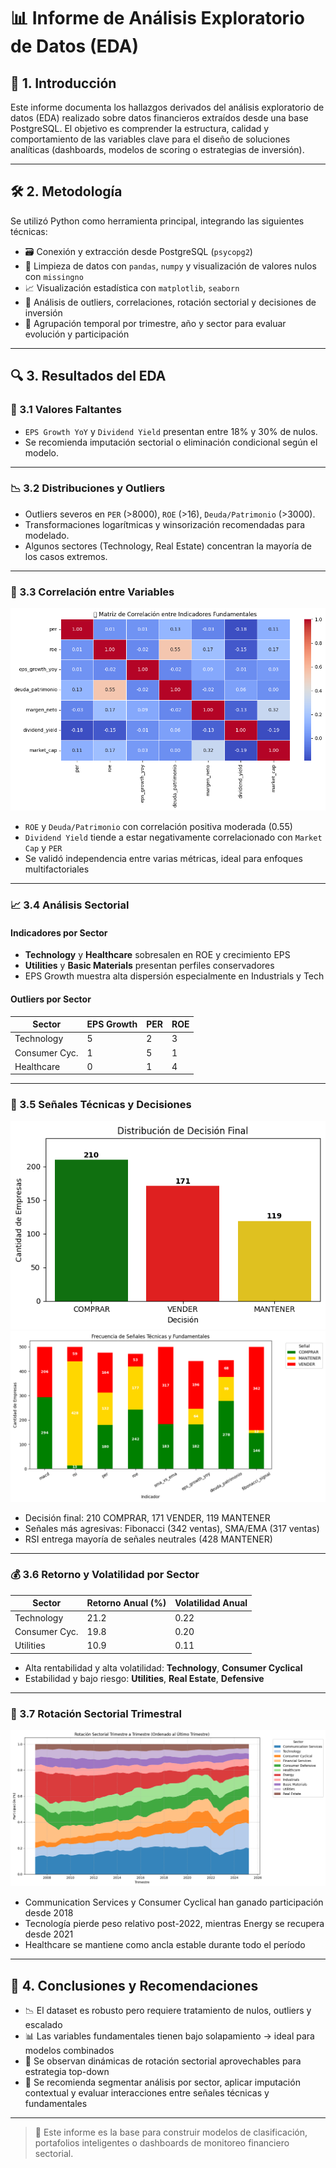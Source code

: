 # 📊 Informe de Análisis Exploratorio de Datos (EDA)

## 🧭 1. Introducción

Este informe documenta los hallazgos derivados del análisis exploratorio de datos (EDA) realizado sobre datos financieros extraídos desde una base PostgreSQL. El objetivo es comprender la estructura, calidad y comportamiento de las variables clave para el diseño de soluciones analíticas (dashboards, modelos de scoring o estrategias de inversión).

---

## 🛠️ 2. Metodología

Se utilizó Python como herramienta principal, integrando las siguientes técnicas:

- 🗃️ Conexión y extracción desde PostgreSQL (`psycopg2`)
- 🧹 Limpieza de datos con `pandas`, `numpy` y visualización de valores nulos con `missingno`
- 📈 Visualización estadística con `matplotlib`, `seaborn`
- 🔎 Análisis de outliers, correlaciones, rotación sectorial y decisiones de inversión
- 📆 Agrupación temporal por trimestre, año y sector para evaluar evolución y participación

---

## 🔍 3. Resultados del EDA

### 🚫 3.1 Valores Faltantes

- `EPS Growth YoY` y `Dividend Yield` presentan entre 18% y 30% de nulos.
- Se recomienda imputación sectorial o eliminación condicional según el modelo.

---

### 📉 3.2 Distribuciones y Outliers

- Outliers severos en `PER` (>8000), `ROE` (>16), `Deuda/Patrimonio` (>3000).
- Transformaciones logarítmicas y winsorización recomendadas para modelado.
- Algunos sectores (Technology, Real Estate) concentran la mayoría de los casos extremos.

---

### 🔗 3.3 Correlación entre Variables

![alt text](image-1.png)

- `ROE` y `Deuda/Patrimonio` con correlación positiva moderada (0.55)
- `Dividend Yield` tiende a estar negativamente correlacionado con `Market Cap` y `PER`
- Se validó independencia entre varias métricas, ideal para enfoques multifactoriales

---

### 📈 3.4 Análisis Sectorial

#### Indicadores por Sector
- **Technology** y **Healthcare** sobresalen en ROE y crecimiento EPS
- **Utilities** y **Basic Materials** presentan perfiles conservadores
- EPS Growth muestra alta dispersión especialmente en Industrials y Tech

#### Outliers por Sector

| Sector         | EPS Growth | PER | ROE |
|----------------|------------|-----|-----|
| Technology     | 5          | 2   | 3   |
| Consumer Cyc.  | 1          | 5   | 1   |
| Healthcare     | 0          | 1   | 4   |

---

### 🧠 3.5 Señales Técnicas y Decisiones

![alt text](image-3.png)
![alt text](image-4.png)

- Decisión final: 210 COMPRAR, 171 VENDER, 119 MANTENER
- Señales más agresivas: Fibonacci (342 ventas), SMA/EMA (317 ventas)
- RSI entrega mayoría de señales neutrales (428 MANTENER)

---

### 💰 3.6 Retorno y Volatilidad por Sector

| Sector         | Retorno Anual (%) | Volatilidad Anual |
|----------------|-------------------|--------------------|
| Technology     | 21.2              | 0.22               |
| Consumer Cyc.  | 19.8              | 0.20               |
| Utilities      | 10.9              | 0.11               |

- Alta rentabilidad y alta volatilidad: **Technology**, **Consumer Cyclical**
- Estabilidad y bajo riesgo: **Utilities**, **Real Estate**, **Defensive**

---

### 🔄 3.7 Rotación Sectorial Trimestral

![alt text](image-5.png)

- Communication Services y Consumer Cyclical han ganado participación desde 2018
- Tecnología pierde peso relativo post-2022, mientras Energy se recupera desde 2021
- Healthcare se mantiene como ancla estable durante todo el período

---

## 🧠 4. Conclusiones y Recomendaciones

- 📉 El dataset es robusto pero requiere tratamiento de nulos, outliers y escalado
- 📊 Las variables fundamentales tienen bajo solapamiento → ideal para modelos combinados
- 🔄 Se observan dinámicas de rotación sectorial aprovechables para estrategia top-down
- 🧠 Se recomienda segmentar análisis por sector, aplicar imputación contextual y evaluar interacciones entre señales técnicas y fundamentales

---

> 🔧 Este informe es la base para construir modelos de clasificación, portafolios inteligentes o dashboards de monitoreo financiero sectorial.
